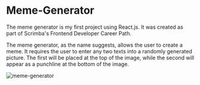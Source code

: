 # Meme-Generator

The meme generator is my first project using React.js. It was created as part of Scrimba's Frontend Developer Career Path.

The meme generator, as the name suggests, allows the user to create a meme. It requires the user to enter any two texts into a randomly generated picture. The first will be placed at the top of the image, while the second will appear as a punchline at the bottom of the image.

![meme-generator](https://user-images.githubusercontent.com/100380604/209316849-74be1e75-ef30-441c-8872-5d30689dc6c8.jpg)
